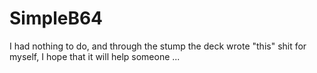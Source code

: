 # SimpleB64
I had nothing to do, and through the stump the deck wrote "this" shit for myself, I hope that it will help someone ...
